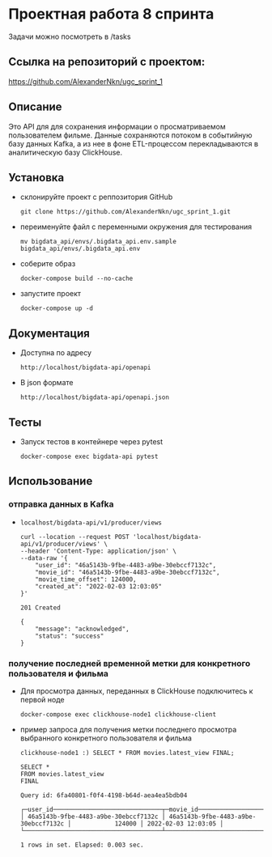 # Проектная работа 8 спринта
Задачи можно посмотреть в /tasks

## Ссылка на репозиторий с проектом:
https://github.com/AlexanderNkn/ugc_sprint_1

## Описание
Это API для для сохранения информации о просматриваемом пользователем фильме. Данные сохраняются потоком в событийную базу данных Kafka, а из нее в фоне ETL-процессом перекладываются в аналитическую базу ClickHouse.

## Установка
- склонируйте проект с реппозитория GitHub
    ```
    git clone https://github.com/AlexanderNkn/ugc_sprint_1.git
    ```
- переименуйте файл с переменными окружения для тестирования
    ```
    mv bigdata_api/envs/.bigdata_api.env.sample bigdata_api/envs/.bigdata_api.env
    ```
- соберите образ
    ```
    docker-compose build --no-cache
    ```
- запустите проект
    ```
    docker-compose up -d
    ```

## Документация 
- Доступна по адресу
    ```
    http://localhost/bigdata-api/openapi
    ```
- В json формате
    ```
    http://localhost/bigdata-api/openapi.json
    ```

## Тесты 
- Запуск тестов в контейнере через pytest
    ```
    docker-compose exec bigdata-api pytest
    ```

## Использование
### отправка данных в Kafka
- 
    ```
    localhost/bigdata-api/v1/producer/views
    
    curl --location --request POST 'localhost/bigdata-api/v1/producer/views' \
    --header 'Content-Type: application/json' \
    --data-raw '{
        "user_id": "46a5143b-9fbe-4483-a9be-30ebccf7132c",
        "movie_id": "46a5143b-9fbe-4483-a9be-30ebccf7132c",
        "movie_time_offset": 124000,
        "created_at": "2022-02-03 12:03:05"
    }'

    201 Created

    {
        "message": "acknowledged",
        "status": "success"
    }
    ```

### получение последней временной метки для конкретного пользователя и фильма

- Для просмотра данных, переданных в ClickHouse подключитесь к первой ноде
    ```
    docker-compose exec clickhouse-node1 clickhouse-client 
    ```

- пример запроса для получения метки последнего просмотра выбранного конкретного пользователя и фильма
    ```
    clickhouse-node1 :) SELECT * FROM movies.latest_view FINAL;
    
    SELECT *
    FROM movies.latest_view
    FINAL
    
    Query id: 6fa40801-f0f4-4198-b64d-aea4ea5bdb04
    
    ┌─user_id──────────────────────────────┬─movie_id─────────────────────────────┬─movie_time_offset─┬──────────created_at─┐
    │ 46a5143b-9fbe-4483-a9be-30ebccf7132c │ 46a5143b-9fbe-4483-a9be-30ebccf7132c │            124000 │ 2022-02-03 12:03:05 │
    └──────────────────────────────────────┴──────────────────────────────────────┴───────────────────┴─────────────────────┘
    
    1 rows in set. Elapsed: 0.003 sec.
    ```
